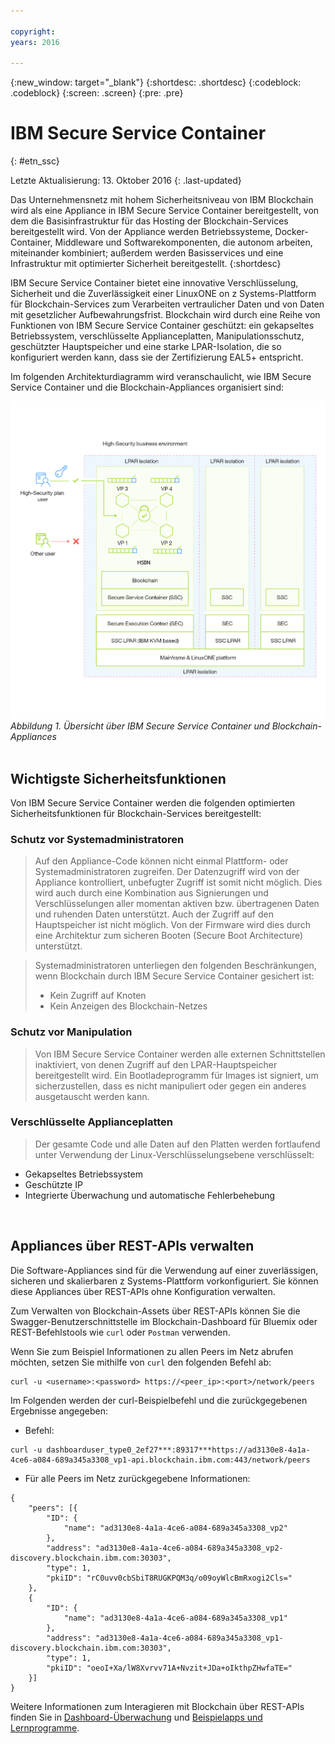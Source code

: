 ```yaml
---

copyright:
years: 2016

---
```


{:new_window: target="_blank"}
{:shortdesc: .shortdesc}
{:codeblock: .codeblock}
{:screen: .screen}
{:pre: .pre}


# IBM Secure Service Container
{: #etn_ssc}

Letzte Aktualisierung: 13. Oktober 2016
{: .last-updated}

Das Unternehmensnetz mit hohem Sicherheitsniveau von IBM Blockchain wird als eine Appliance in IBM Secure Service Container bereitgestellt, von dem die Basisinfrastruktur für das Hosting der Blockchain-Services bereitgestellt wird. Von der Appliance werden Betriebssysteme, Docker-Container, Middleware und Softwarekomponenten, die autonom arbeiten, miteinander kombiniert; außerdem werden Basisservices und eine Infrastruktur mit optimierter Sicherheit bereitgestellt.
{:shortdesc}

IBM Secure Service Container bietet eine innovative Verschlüsselung, Sicherheit und die Zuverlässigkeit einer LinuxONE on z Systems-Plattform für Blockchain-Services zum Verarbeiten vertraulicher Daten und von Daten mit gesetzlicher Aufbewahrungsfrist. Blockchain wird durch eine Reihe von Funktionen von IBM Secure Service Container geschützt: ein gekapseltes Betriebssystem, verschlüsselte Applianceplatten, Manipulationsschutz, geschützter Hauptspeicher und eine starke LPAR-Isolation, die so konfiguriert werden kann, dass sie der Zertifizierung EAL5+ entspricht.

Im folgenden Architekturdiagramm wird veranschaulicht, wie IBM Secure Service Container und die Blockchain-Appliances organisiert sind:

![Architekturdiagramm](images/Architecture_HSBN_SSC.png "IBM Secure Service Container und Blockchain-Appliances")
*Abbildung 1. Übersicht über IBM Secure Service Container und Blockchain-Appliances*
<br><br>
## Wichtigste Sicherheitsfunktionen
Von IBM Secure Service Container werden die folgenden optimierten Sicherheitsfunktionen für Blockchain-Services bereitgestellt:  

### Schutz vor Systemadministratoren
>Auf den Appliance-Code können nicht einmal Plattform- oder Systemadministratoren zugreifen.  Der Datenzugriff wird von der Appliance kontrolliert, unbefugter Zugriff ist somit nicht möglich.  Dies wird auch durch eine Kombination aus Signierungen und Verschlüsselungen aller momentan aktiven bzw. übertragenen Daten und ruhenden Daten unterstützt. Auch der Zugriff auf den Hauptspeicher ist nicht möglich. Von der Firmware wird dies durch eine Architektur zum sicheren Booten (Secure Boot Architecture) unterstützt.

>Systemadministratoren unterliegen den folgenden Beschränkungen, wenn Blockchain durch IBM Secure Service Container gesichert ist:
>* Kein Zugriff auf Knoten
>* Kein Anzeigen des Blockchain-Netzes

### Schutz vor Manipulation  
>Von IBM Secure Service Container werden alle externen Schnittstellen inaktiviert, von denen Zugriff auf den LPAR-Hauptspeicher bereitgestellt wird. Ein Bootladeprogramm für Images ist signiert, um sicherzustellen, dass es nicht manipuliert oder gegen ein anderes ausgetauscht werden kann.

### Verschlüsselte Applianceplatten
>Der gesamte Code und alle Daten auf den Platten werden fortlaufend unter Verwendung der Linux-Verschlüsselungsebene verschlüsselt:  
- Gekapseltes Betriebssystem
- Geschützte IP
- Integrierte Überwachung und automatische Fehlerbehebung  
<br>

## Appliances über REST-APIs verwalten
Die Software-Appliances sind für die Verwendung auf einer zuverlässigen, sicheren und skalierbaren z Systems-Plattform vorkonfiguriert. Sie können diese Appliances über REST-APIs ohne Konfiguration verwalten.

Zum Verwalten von Blockchain-Assets über REST-APIs können Sie die Swagger-Benutzerschnittstelle im Blockchain-Dashboard für Bluemix oder REST-Befehlstools wie `curl` oder `Postman` verwenden.

Wenn Sie zum Beispiel Informationen zu allen Peers im Netz abrufen möchten, setzen Sie mithilfe von `curl` den folgenden Befehl ab:
```
curl -u <username>:<password> https://<peer_ip>:<port>/network/peers
```
Im Folgenden werden der curl-Beispielbefehl und die zurückgegebenen Ergebnisse angegeben:
* Befehl:
```
curl -u dashboarduser_type0_2ef27***:89317***https://ad3130e8-4a1a-4ce6-a084-689a345a3308_vp1-api.blockchain.ibm.com:443/network/peers
```
* Für alle Peers im Netz zurückgegebene Informationen:
```
{
	"peers": [{
		"ID": {
			"name": "ad3130e8-4a1a-4ce6-a084-689a345a3308_vp2"
		},
		"address": "ad3130e8-4a1a-4ce6-a084-689a345a3308_vp2-discovery.blockchain.ibm.com:30303",
		"type": 1,
		"pkiID": "rC0uvv0cbSbiT8RUGKPQM3q/o09oyWlcBmRxogi2Cls="
	},
	{
		"ID": {
			"name": "ad3130e8-4a1a-4ce6-a084-689a345a3308_vp1"
		},
		"address": "ad3130e8-4a1a-4ce6-a084-689a345a3308_vp1-discovery.blockchain.ibm.com:30303",
		"type": 1,
		"pkiID": "oeoI+Xa/lW8Xvrvv71A+Nvzit+JDa+oIkthpZHwfaTE="
	}]
}
```
Weitere Informationen zum Interagieren mit Blockchain über REST-APIs finden Sie in [Dashboard-Überwachung](https://new-console.ng.bluemix.net/docs/services/blockchain/ibmblockchainmonitor.html) und [Beispielapps und Lernprogramme](https://new-console.ng.bluemix.net/docs/services/blockchain/ibmblockchain_tutorials.html).
